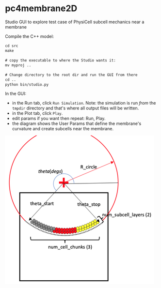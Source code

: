 # pc4membrane2D

Studio GUI to explore test case of PhysiCell subcell mechanics near a membrane

Compile the C++ model:
```
cd src
make

# copy the executable to where the Studio wants it:
mv myproj ..

# Change directory to the root dir and run the GUI from there
cd ..
python bin/studio.py
```

In the GUI:
* in the Run tab, click `Run Simulation`. Note: the simulation is run *from* the `tmpdir` directory and that's where all output files will be written.
* in the Plot tab, click `Play`.
* edit params if you want then repeat: Run, Play.
* the diagram shows the User Params that define the membrane's curvature and create subcells near the membrane.

![membrane_user_params](images/membrane_user_params.png)

